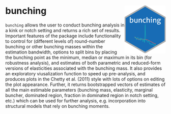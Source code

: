 # bunching <img src='man/figures/bunching_logo.png' align="right" height="150" />
`bunching` allows the user to conduct bunching analysis in a kink or notch setting and returns a rich set of results.  Important features of the package include functionality to control for (different levels of) round-number bunching or other bunching masses within the estimation bandwidth, options to split bins by placing the bunching point as the minimum, median or maximum in its bin (for robustness analysis), and estimates of both parametric and reduced-form versions of elasticities associated with the bunching mass. It also provides an exploratory viusalization function to speed up pre-analysis, and  produces plots in the Chetty et al. (2011) style with lots of options on editing the plot appearance. Further, it returns bootstrapped vectors of estimates of all the main estimable parameters (bunching mass, elasticity, marginal buncher, dominated region, fraction in dominated region in notch setting, etc.) which can be used for further analysis, e.g. incorporation into structural models that rely on bunching moments.

